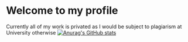 # Welcome to my profile
Currently all of my work is privated as I would be subject to plagiarism at University otherwise
 [![Anurag's GitHub stats](https://github-readme-stats-iota-three-25.vercel.app/api?username=RThom6&theme=transparent)](https://github.com/anuraghazra/github-readme-stats)
